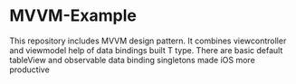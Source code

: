 # MVVM-Example

This repository includes MVVM design pattern. It combines viewcontroller and viewmodel help of data bindings built T type.
There are basic default tableView and observable data binding singletons made iOS more productive
